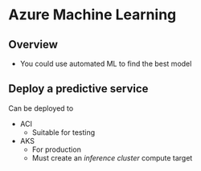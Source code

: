 # Azure Machine Learning


## Overview

- You could use automated ML to find the best model


## Deploy a predictive service

Can be deployed to

- ACI
  - Suitable for testing
- AKS
  - For production
  - Must create an *inference cluster* compute target
